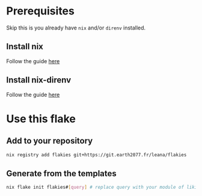 # Prerequisites
Skip this is you already have `nix` and/or `direnv` installed.
## Install nix
Follow the guide [here](https://nixos.org/download#)

## Install nix-direnv
Follow the guide [here](https://github.com/nix-community/nix-direnv)

# Use this flake
## Add to your repository

```bash
nix registry add flakies git+https://git.earth2077.fr/leana/flakies
```

## Generate from the templates
```bash
nix flake init flakies#[query] # replace query with your module of liking
```
